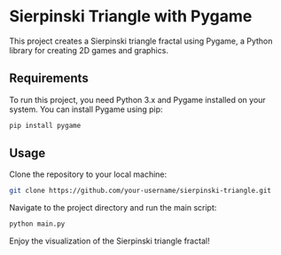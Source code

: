 # Sierpinski Triangle with Pygame

This project creates a Sierpinski triangle fractal using Pygame, a Python library for creating 2D games and graphics.

## Requirements

To run this project, you need Python 3.x and Pygame installed on your system. You can install Pygame using pip:

```bash
pip install pygame
```

## Usage
Clone the repository to your local machine:
```bash
git clone https://github.com/your-username/sierpinski-triangle.git
```
Navigate to the project directory and run the main script:
```bash
python main.py
```
Enjoy the visualization of the Sierpinski triangle fractal!
